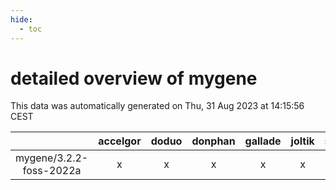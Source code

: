 ```yaml
---
hide:
  - toc
---
```


detailed overview of mygene
===========================


This data was automatically generated on Thu, 31 Aug 2023 at 14:15:56 CEST  

| |accelgor|doduo|donphan|gallade|joltik|skitty|swalot|victini|
| :---: | :---: | :---: | :---: | :---: | :---: | :---: | :---: | :---: |
|mygene/3.2.2-foss-2022a|x|x|x|x|x|x|x|x|
